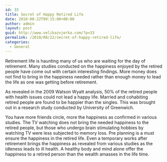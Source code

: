 ```yaml
---
id: 33
title: Secret of Happy Retired Life
date: 2010-08-22T09:15:00+00:00
author: admin
layout: post
guid: http://www.velikazvjerka.com/?p=33
permalink: /2010/08/22/secret-of-happy-retired-life/
categories:
  - General
---
```

Retirement life is haunting many of us who are waiting for the day of retirement. Many studies conducted on the happiness enjoyed by the retired people have come out with certain interesting findings. More money does not find to bring in the happiness needed rather than enough money to lead the life as one was getting before retirement.

As revealed in the 2009 Watson Wyatt analysis, 50% of the retired people with health issues could not lead a happy life. Married and cohabiting retired people are found to be happier than the singles. This was brought out in a research study conducted by University of Greenwich.

You have more friends circle, more the happiness as confirmed in various studies. The TV watching does not bring the needed happiness to the retired people, but those who undergo brain stimulating hobbies by watching TV were less subjected to memory loss. Pre planning is a must ensure the happiness in the retired life. Even a temporary works after retirement brings the happiness as revealed from various studies as the idleness leads to ill health. A healthy body and mind alone offer the happiness to a retired person than the wealth amasses in the life time.